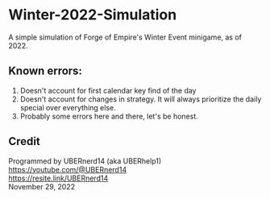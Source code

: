 # Winter-2022-Simulation
A simple simulation of Forge of Empire's Winter Event minigame, as of 2022.

## Known errors:
1. Doesn't account for first calendar key find of the day
2. Doesn't account for changes in strategy. It will always prioritize the daily special over everything else.
3. Probably some errors here and there, let's be honest.

## Credit
Programmed by UBERnerd14 (aka UBERhelp1)  
https://youtube.com/@UBERnerd14  
https://resite.link/UBERnerd14  
November 29, 2022  
